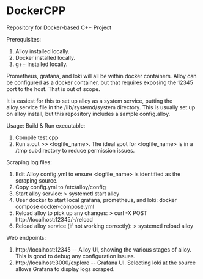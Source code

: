 # DockerCPP
Repository for Docker-based C++ Project

Prerequisites:
1. Alloy installed locally.
2. Docker installed locally.
3. g++ installed locally.

Prometheus, grafana, and loki will all be within docker containers.
Alloy can be configured as a docker container, but that requires exposing the 12345 port to the host.  That is out of scope.

It is easiest for this to set up alloy as a system service, putting the alloy.service file
in the /lib/systemd/system directory.
This is usually set up on alloy install, but this repository includes a sample config.alloy.

Usage:
Build & Run executable:
1. Compile test.cpp
2. Run a.out >> <logfile_name>.  The ideal spot for <logfile_name> is in a /tmp subdirectory to reduce permission issues.

Scraping log files:
1. Edit Alloy config.yml to ensure <logfile_name> is identified as the scraping source.
2. Copy config.yml to /etc/alloy/config
3. Start alloy service:  > systemctl start alloy
4. User docker to start local grafana, prometheus, and loki:  docker compose docker-compose.yml
5. Reload alloy to pick up any changes:  > curl -X POST http://localhost:12345/-/reload
6. Reload alloy service (if not working correctly):  > systemctl reload alloy

Web endpoints:
1. http://localhost:12345 -- Alloy UI, showing the various stages of alloy.  This is good to debug any configuration issues.
2. http://localhost:3000/explore -- Grafana UI.  Selecting loki at the source allows Grafana to display logs scraped.
